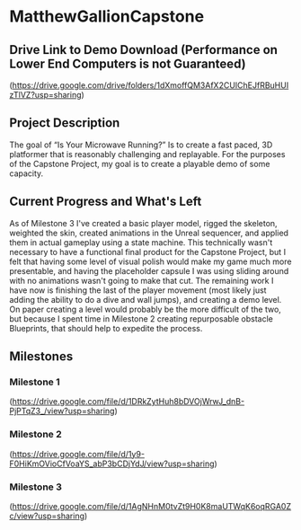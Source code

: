 # MatthewGallionCapstone
## Drive Link to Demo Download (Performance on Lower End Computers is not Guaranteed)
(https://drive.google.com/drive/folders/1dXmoffQM3AfX2CUIChEJfRBuHUIzTlVZ?usp=sharing)

## Project Description
The goal of “Is Your Microwave Running?” Is to create a fast paced, 3D platformer that is reasonably challenging and replayable.  For the purposes of the Capstone Project, my goal is to create a playable demo of some capacity.

## Current Progress and What's Left
As of Milestone 3 I've created a basic player model, rigged the skeleton, weighted the skin, created animations in the Unreal sequencer, and applied them in actual gameplay using a state machine.  This technically wasn't necessary to have a functional final product for the Capstone Project, but I felt that having some level of visual polish would make my game much more presentable, and having the placeholder capsule I was using sliding around with no animations wasn't going to make that cut.  The remaining work I have now is finishing the last of the player movement (most likely just adding the ability to do a dive and wall jumps), and creating a demo level.  On paper creating a level would probably be the more difficult of the two, but because I spent time in Milestone 2 creating repurposable obstacle Blueprints, that should help to expedite the process.

## Milestones
### Milestone 1
(https://drive.google.com/file/d/1DRkZytHuh8bDVOjWrwJ_dnB-PjPTqZ3_/view?usp=sharing)

### Milestone 2
(https://drive.google.com/file/d/1y9-F0HiKmOVioCfVoaYS_abP3bCDjYdJ/view?usp=sharing)

### Milestone 3
(https://drive.google.com/file/d/1AgNHnM0tvZt9H0K8maUTWqK6oqRGA0Zc/view?usp=sharing)
